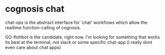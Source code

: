# cognosis chat

chat-ops is the abstract interface for 'chat' workflows which allow the realtime function-calling of cognosis. 

GO-flottbot is the candidate, right now. I'm looking for something that works its best at the terminal, not slack or some specific chat-app (i really dont even care about chat apps)